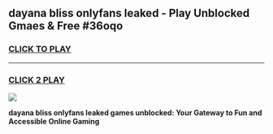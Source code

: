 
## dayana bliss onlyfans leaked - Play Unblocked Gmaes & Free #36oqo
<h3>
<a href="https://premium.freeplayer.one?title=dayana_bliss_onlyfans_leaked&ref=03M">CLICK TO PLAY</a></h3>
<hr>

<h3>
<a href="https://premium.freeplayer.one?title=dayana_bliss_onlyfans_leaked&ref=03M">CLICK 2 PLAY</a>
  
</h3>

<a href="https://premium.freeplayer.one?title=dayana_bliss_onlyfans_leaked&ref=03M"><img src="https://clearcache.store/games.png"></a>


**dayana bliss onlyfans leaked games unblocked: Your Gateway to Fun and Accessible Online Gaming**
